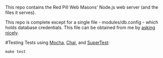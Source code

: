 This repo contains the Red Pill Web Masons' Node.js web server (and the files it serves).

This repo is complete except for a single file - modules/db.config - which holds database credentials. This file can be obtained from me by <a href="mailto:airandfingers@gmail.com">asking nicely</a>.

#Testing
Tests using [Mocha](https://github.com/visionmedia/mocha), [Chai](https://github.com/visionmedia/mocha), and [SuperTest](https://github.com/visionmedia/supertest):

`make test`
